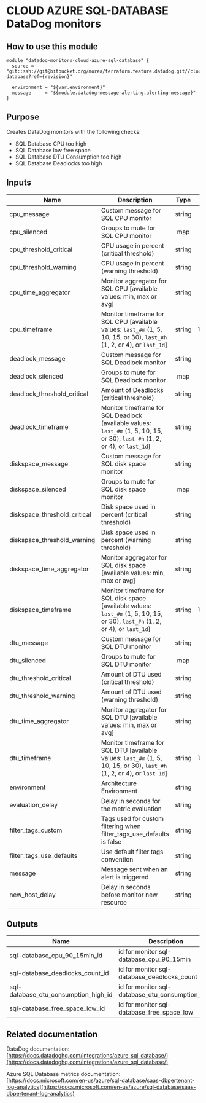 # CLOUD AZURE SQL-DATABASE DataDog monitors

## How to use this module

```
module "datadog-monitors-cloud-azure-sql-database" {
  source = "git::ssh://git@bitbucket.org/morea/terraform.feature.datadog.git//cloud/azure/sql-database?ref={revision}"

  environment = "${var.environment}"
  message     = "${module.datadog-message-alerting.alerting-message}"
}

```

## Purpose

Creates DataDog monitors with the following checks:

- SQL Database CPU too high
- SQL Database low free space
- SQL Database DTU Consumption too high
- SQL Database Deadlocks too high

## Inputs

| Name | Description | Type | Default | Required |
|------|-------------|:----:|:-----:|:-----:|
| cpu_message | Custom message for SQL CPU monitor | string | `` | no |
| cpu_silenced | Groups to mute for SQL CPU monitor | map | `<map>` | no |
| cpu_threshold_critical | CPU usage in percent (critical threshold) | string | `90` | no |
| cpu_threshold_warning | CPU usage in percent (warning threshold) | string | `80` | no |
| cpu_time_aggregator | Monitor aggregator for SQL CPU [available values: min, max or avg] | string | `min` | no |
| cpu_timeframe | Monitor timeframe for SQL CPU [available values: `last_#m` (1, 5, 10, 15, or 30), `last_#h` (1, 2, or 4), or `last_1d`] | string | `last_15m` | no |
| deadlock_message | Custom message for SQL Deadlock monitor | string | `` | no |
| deadlock_silenced | Groups to mute for SQL Deadlock monitor | map | `<map>` | no |
| deadlock_threshold_critical | Amount of Deadlocks (critical threshold) | string | `1` | no |
| deadlock_timeframe | Monitor timeframe for SQL Deadlock [available values: `last_#m` (1, 5, 10, 15, or 30), `last_#h` (1, 2, or 4), or `last_1d`] | string | `last_5m` | no |
| diskspace_message | Custom message for SQL disk space monitor | string | `` | no |
| diskspace_silenced | Groups to mute for SQL disk space monitor | map | `<map>` | no |
| diskspace_threshold_critical | Disk space used in percent (critical threshold) | string | `90` | no |
| diskspace_threshold_warning | Disk space used in percent (warning threshold) | string | `80` | no |
| diskspace_time_aggregator | Monitor aggregator for SQL disk space [available values: min, max or avg] | string | `max` | no |
| diskspace_timeframe | Monitor timeframe for SQL disk space [available values: `last_#m` (1, 5, 10, 15, or 30), `last_#h` (1, 2, or 4), or `last_1d`] | string | `last_15m` | no |
| dtu_message | Custom message for SQL DTU monitor | string | `` | no |
| dtu_silenced | Groups to mute for SQL DTU monitor | map | `<map>` | no |
| dtu_threshold_critical | Amount of DTU used (critical threshold) | string | `90` | no |
| dtu_threshold_warning | Amount of DTU used (warning threshold) | string | `85` | no |
| dtu_time_aggregator | Monitor aggregator for SQL DTU [available values: min, max or avg] | string | `avg` | no |
| dtu_timeframe | Monitor timeframe for SQL DTU [available values: `last_#m` (1, 5, 10, 15, or 30), `last_#h` (1, 2, or 4), or `last_1d`] | string | `last_15m` | no |
| environment | Architecture Environment | string | - | yes |
| evaluation_delay | Delay in seconds for the metric evaluation | string | `900` | no |
| filter_tags_custom | Tags used for custom filtering when filter_tags_use_defaults is false | string | `*` | no |
| filter_tags_use_defaults | Use default filter tags convention | string | `true` | no |
| message | Message sent when an alert is triggered | string | - | yes |
| new_host_delay | Delay in seconds before monitor new resource | string | `300` | no |

## Outputs

| Name | Description |
|------|-------------|
| sql-database_cpu_90_15min_id | id for monitor sql-database_cpu_90_15min |
| sql-database_deadlocks_count_id | id for monitor sql-database_deadlocks_count |
| sql-database_dtu_consumption_high_id | id for monitor sql-database_dtu_consumption_high |
| sql-database_free_space_low_id | id for monitor sql-database_free_space_low |

## Related documentation

DataDog documentation: [https://docs.datadoghq.com/integrations/azure_sql_database/](https://docs.datadoghq.com/integrations/azure_sql_database/)

Azure SQL Database metrics documentation: [https://docs.microsoft.com/en-us/azure/sql-database/saas-dbpertenant-log-analytics](https://docs.microsoft.com/en-us/azure/sql-database/saas-dbpertenant-log-analytics)

